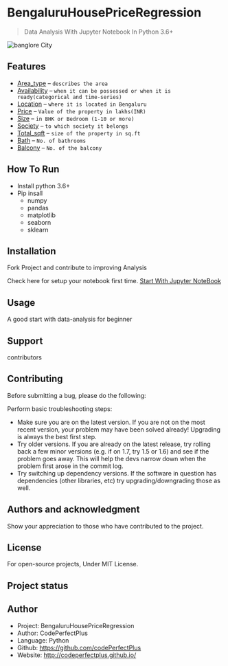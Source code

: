 # BengaluruHousePriceRegression

> Data Analysis With Jupyter Notebook In Python 3.6+

![banglore City](https://www.machinehack.com/wp-content/uploads/2018/03/bangalore-now.jpg)

## Features

- [Area_type](https://github.com/codePerfectPlus) – `describes the area`
- [Availability](https://github.com/codePerfectPlus) – `when it can be possessed or when it is ready(categorical and time-series)`
- [Location](https://github.com/codePerfectPlus) – `where it is located in Bengaluru`
- [Price](https://github.com/codePerfectPlus) – `Value of the property in lakhs(INR)`
- [Size](https://github.com/codePerfectPlus) – `in BHK or Bedroom (1-10 or more)`
- [Society](https://github.com/codePerfectPlus) – `to which society it belongs`
- [Total_sqft](https://github.com/codePerfectPlus) – `size of the property in sq.ft`
- [Bath](https://github.com/codePerfectPlus) – `No. of bathrooms`
- [Balcony](https://github.com/codePerfectPlus) – `No. of the balcony` 

## How To Run

- Install python 3.6+
- Pip insall
  - numpy
  - pandas
  - matplotlib
  - seaborn
  - sklearn

## Installation

Fork Project and contribute to improving Analysis

Check here for setup your notebook first time.
[Start With Jupyter NoteBook](https://www.dataquest.io/blog/jupyter-notebook-tutorial/)

## Usage

A good start with data-analysis for beginner

## Support

contributors

## Contributing

Before submitting a bug, please do the following:

Perform basic troubleshooting steps:

- Make sure you are on the latest version. If you are not on the most recent version, your problem may have been solved already! Upgrading is always the best first step.
- Try older versions. If you are already on the latest release, try rolling back a few minor versions (e.g. if on 1.7, try 1.5 or 1.6) and see if the problem goes away. This will help the devs narrow down when the problem first arose in the commit log.
- Try switching up dependency versions. If the software in question has dependencies (other libraries, etc) try upgrading/downgrading those as well.

## Authors and acknowledgment

Show your appreciation to those who have contributed to the project.

## License

For open-source projects, Under MIT License.

## Project status

## Author

- Project: BengaluruHousePriceRegression
- Author: CodePerfectPlus
- Language: Python
- Github: <https://github.com/codePerfectPlus>
- Website: <http://codeperfectplus.github.io/>
